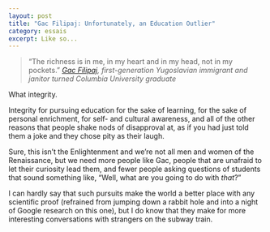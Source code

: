 ```yaml
---
layout: post
title: "Gac Filipaj: Unfortunately, an Education Outlier"
category: essais
excerpt: Like so...
---
```


>“The richness is in me, in my heart and in my head, not in my pockets.”
>_[Gac Filipaj](http://news.yahoo.com/ivy-league-school-janitor-graduates-honors-182936684.html), first-generation Yugoslavian immigrant and janitor turned Columbia University graduate_

What integrity.

Integrity for pursuing education for the sake of learning, for the sake of personal enrichment, for self- and cultural awareness, and all of the other reasons that people shake nods of disapproval at, as if you had just told them a joke and they chose pity as their laugh.

Sure, this isn’t the Enlightenment and we’re not all men and women of the Renaissance, but we need more people like Gac, people that are unafraid to let their curiosity lead them, and fewer people asking questions of students that sound something like, “Well, what are you going to do with _that_?”

I can hardly say that such pursuits make the world a better place with any scientific proof (refrained from jumping down a rabbit hole and into a night of Google research on this one), but I do know that they make for more interesting conversations with strangers on the subway train.

<a href="https://plus.google.com/+VincentBarr0?rel=author"></a>